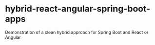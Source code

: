 # hybrid-react-angular-spring-boot-apps
Demonstration of a clean hybrid approach for Spring Boot and React or Angular
